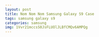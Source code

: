 ```yaml
---
layout: post
title: Nom Nom Nom Samsung Galaxy S9 Case
tags: samsung galaxy s9
categories: samsung
img: 1Vvr21mccsS0JsFLUOlJLBfCMQv6AMPQg
---
```

